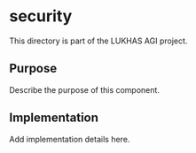 # security

This directory is part of the LUKHAS AGI project.

## Purpose
Describe the purpose of this component.

## Implementation
Add implementation details here.
